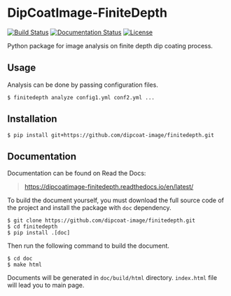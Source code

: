 # DipCoatImage-FiniteDepth

[![Build Status](https://github.com/dipcoat-image/finitedepth/actions/workflows/ci.yml/badge.svg)](https://github.com/dipcoat-image/finitedepth/actions/workflows/ci.yml)
[![Documentation Status](https://readthedocs.org/projects/dipcoatimage-finitedepth/badge/?version=latest)](https://dipcoatimage-finitedepth.readthedocs.io/en/latest/?badge=latest)
[![License](https://img.shields.io/github/license/dipcoat-image/finitedepth)](https://github.com/dipcoat-image/finitedepth/blob/master/LICENSE)

Python package for image analysis on finite depth dip coating process.

## Usage

Analysis can be done by passing configuration files.

```
$ finitedepth analyze config1.yml conf2.yml ...
```

## Installation

```
$ pip install git+https://github.com/dipcoat-image/finitedepth.git
```

## Documentation

Documentation can be found on Read the Docs:

> https://dipcoatimage-finitedepth.readthedocs.io/en/latest/

To build the document yourself, you must download the full source code of the project and install the package with `doc` dependency.

```
$ git clone https://github.com/dipcoat-image/finitedepth.git
$ cd finitedepth
$ pip install .[doc]
```

Then run the following command to build the document.

```
$ cd doc
$ make html
```

Documents will be generated in `doc/build/html` directory.
`index.html` file will lead you to main page.
